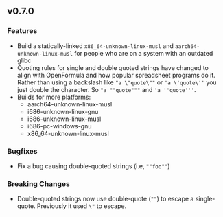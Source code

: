## v0.7.0

### Features

* Build a statically-linked `x86_64-unknown-linux-musl` and `aarch64-unknown-linux-musl` for people
  who are on a system with an outdated glibc
* Quoting rules for single and double quoted strings have changed to align with OpenFormula and how
  popular spreadsheet programs do it.  Rather than using a backslash like `"a \"quote\""` or 
  `'a \'quote\''` you just double the character.  So `"a ""quote"""` and `'a ''quote'''`.
* Builds for more platforms:
  - aarch64-unknown-linux-musl
  - i686-unknown-linux-gnu
  - i686-unknown-linux-musl
  - i686-pc-windows-gnu
  - x86\_64-unknown-linux-musl

### Bugfixes

* Fix a bug causing double-quoted strings (i.e, `""foo""`)

### **Breaking Changes**

* Double-quoted strings now use double-quote (`""`) to escape a single-quote.  Previously it used 
  `\"` to escape.
